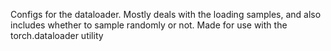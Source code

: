 Configs for the dataloader. Mostly deals with the loading samples, and also includes whether to sample randomly or not. Made for use with the torch.dataloader utility

